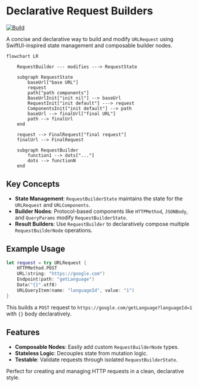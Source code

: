 # Declarative Request Builders

[![Build](https://github.com/sisoje/declarative-requests-swift/actions/workflows/swift.yml/badge.svg)](https://github.com/sisoje/declarative-requests-swift/actions/workflows/swift.yml)

A concise and declarative way to build and modify `URLRequest` using SwiftUI-inspired state management and composable builder nodes.
```mermaid
flowchart LR

    RequestBuilder --- modifies ---> RequestState

    subgraph RequestState
        baseUrl["base URL"]
        request
        path["path components"]
        BaseUrlInit["init nil"] --> baseUrl
        RequestInit["init default"] ---> request
        ComponentsInit["init default"] --> path
        baseUrl --> finalUrl["final URL"]
        path --> finalUrl
    end
 
    request --> FinalRequest["final request"]
    finalUrl --> FinalRequest

    subgraph RequestBuilder
        function1 --> dots["..."]
        dots --> functionN
    end
```

## Key Concepts

- **State Management**: `RequestBuilderState` maintains the state for the `URLRequest` and `URLComponents`.
- **Builder Nodes**: Protocol-based components like `HTTPMethod`, `JSONBody`, and `QueryParams` modify `RequestBuilderState`.
- **Result Builders**: Use `RequestBuilder` to declaratively compose multiple `RequestBuilderNode` operations.

## Example Usage

```swift
let request = try URLRequest {
    HTTPMethod.POST
    URL(string: "https://google.com")
    Endpoint(path: "getLanguage")
    Data("{}".utf8)
    URLQueryItem(name: "languageId", value: "1")
}
```

This builds a `POST` request to `https://google.com/getLanguage?languageId=1` with `{}` body declaratively.

## Features
- **Composable Nodes**: Easily add custom `RequestBuilderNode` types.
- **Stateless Logic**: Decouples state from mutation logic.
- **Testable**: Validate requests through isolated `RequestBuilderState`.

Perfect for creating and managing HTTP requests in a clean, declarative style.
